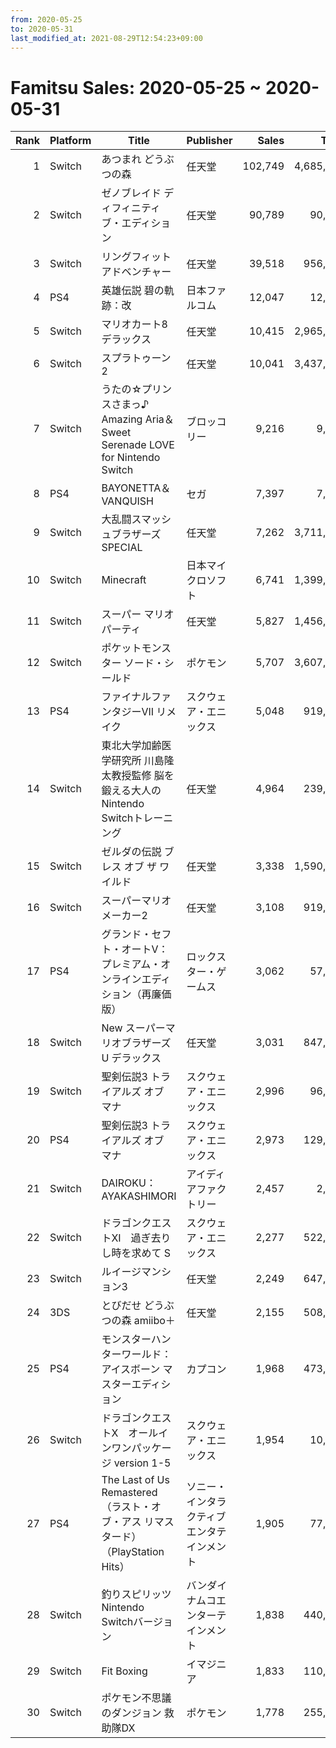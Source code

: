 ```yaml
---
from: 2020-05-25
to: 2020-05-31
last_modified_at: 2021-08-29T12:54:23+09:00
---
```

# Famitsu Sales: 2020-05-25 ~ 2020-05-31
| Rank | Platform | Title | Publisher | Sales | Total | Rate | New |
| -: | -- | -- | -- | -: | -: | -: | -- |
| 1 | Switch | あつまれ どうぶつの森 | 任天堂 | 102,749 | 4,685,419 | 20% |  |
| 2 | Switch | ゼノブレイド ディフィニティブ・エディション | 任天堂 | 90,789 | 90,789 | 40% | **New** |
| 3 | Switch | リングフィット アドベンチャー | 任天堂 | 39,518 | 956,559 | 20% |  |
| 4 | PS4 | 英雄伝説 碧の軌跡：改 | 日本ファルコム | 12,047 | 12,047 | 40% | **New** |
| 5 | Switch | マリオカート8 デラックス | 任天堂 | 10,415 | 2,965,844 | 20% |  |
| 6 | Switch | スプラトゥーン2 | 任天堂 | 10,041 | 3,437,424 | 20% |  |
| 7 | Switch | うたの☆プリンスさまっ♪ Amazing Aria＆Sweet Serenade LOVE for Nintendo Switch | ブロッコリー | 9,216 | 9,216 | 40% | **New** |
| 8 | PS4 | BAYONETTA＆VANQUISH | セガ | 7,397 | 7,397 | 40% | **New** |
| 9 | Switch | 大乱闘スマッシュブラザーズ SPECIAL | 任天堂 | 7,262 | 3,711,072 | 20% |  |
| 10 | Switch | Minecraft | 日本マイクロソフト | 6,741 | 1,399,850 | 20% |  |
| 11 | Switch | スーパー マリオパーティ | 任天堂 | 5,827 | 1,456,920 | 20% |  |
| 12 | Switch | ポケットモンスター ソード・シールド | ポケモン | 5,707 | 3,607,959 | 20% |  |
| 13 | PS4 | ファイナルファンタジーVII リメイク | スクウェア・エニックス | 5,048 | 919,287 | 20% |  |
| 14 | Switch | 東北大学加齢医学研究所 川島隆太教授監修 脳を鍛える大人のNintendo Switchトレーニング | 任天堂 | 4,964 | 239,699 | 20% |  |
| 15 | Switch | ゼルダの伝説 ブレス オブ ザ ワイルド | 任天堂 | 3,338 | 1,590,728 | 20% |  |
| 16 | Switch | スーパーマリオメーカー2 | 任天堂 | 3,108 | 919,001 | 20% |  |
| 17 | PS4 | グランド・セフト・オートV：プレミアム・オンラインエディション（再廉価版） | ロックスター・ゲームス | 3,062 | 57,288 | 20% |  |
| 18 | Switch | New スーパーマリオブラザーズ U デラックス | 任天堂 | 3,031 | 847,090 | 20% |  |
| 19 | Switch | 聖剣伝説3 トライアルズ オブ マナ | スクウェア・エニックス | 2,996 | 96,809 | 20% |  |
| 20 | PS4 | 聖剣伝説3 トライアルズ オブ マナ | スクウェア・エニックス | 2,973 | 129,811 | 20% |  |
| 21 | Switch | DAIROKU： AYAKASHIMORI | アイディアファクトリー | 2,457 | 2,457 | 40% | **New** |
| 22 | Switch | ドラゴンクエストXI　過ぎ去りし時を求めて S | スクウェア・エニックス | 2,277 | 522,970 | 20% |  |
| 23 | Switch | ルイージマンション3 | 任天堂 | 2,249 | 647,434 | 20% |  |
| 24 | 3DS | とびだせ どうぶつの森 amiibo＋ | 任天堂 | 2,155 | 508,923 | 20% |  |
| 25 | PS4 | モンスターハンターワールド：アイスボーン マスターエディション | カプコン | 1,968 | 473,895 | 20% |  |
| 26 | Switch | ドラゴンクエストX　オールインワンパッケージ version 1-5 | スクウェア・エニックス | 1,954 | 10,385 | 60% |  |
| 27 | PS4 | The Last of Us Remastered（ラスト・オブ・アス リマスタード）（PlayStation Hits） | ソニー・インタラクティブエンタテインメント | 1,905 | 77,761 | 20% |  |
| 28 | Switch | 釣りスピリッツ Nintendo Switchバージョン | バンダイナムコエンターテインメント | 1,838 | 440,969 | 20% |  |
| 29 | Switch | Fit Boxing | イマジニア | 1,833 | 110,521 | 20% |  |
| 30 | Switch | ポケモン不思議のダンジョン 救助隊DX | ポケモン | 1,778 | 255,177 | 20% |  |
